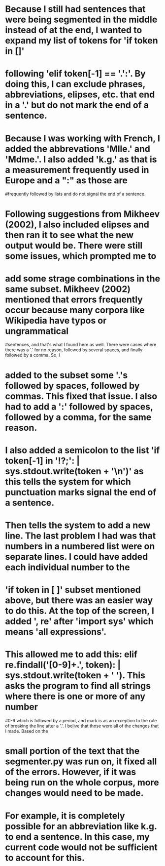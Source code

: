 # Because I still had sentences that were being segmented in the middle instead of at the end, I wanted to expand my list of tokens for 'if token in []'
# following 'elif token[-1] == '.':'. By doing this, I can exclude phrases, abbreviations, elipses, etc. that end in a '.' but do not mark the end of a sentence.
# Because I was working with French, I added the abbrevations 'Mlle.' and 'Mdme.'. I also added 'k.g.' as that is a measurement frequently used in Europe and a ":" as those are
#frequently followed by lists and do not signal the end of a sentence.
# Following suggestions from Mikheev (2002), I also included elipses and then ran it to see what the new output would be. There were still some issues, which prompted me to
# add some strage combinations in the same subset. Mikheev (2002) mentioned that errors frequently occur because many corpora like Wikipedia have typos or ungrammatical
#sentences, and that's what I found here as well. There were cases where there was a '.' for  no reason, followed by several spaces, and finally followed by a comma. So, I 
# added to the subset some '.'s followed by spaces, followed by commas. This fixed that issue. I also had to add a ':' followed by spaces, followed by a comma, for the same reason.
# I also added a semicolon to the list 'if token[-1] in '!?;': |  sys.stdout.write(token + '\n')' as this tells the system for which punctuation marks signal the end of a sentence.
# Then tells the system to add a new line. The last problem I had was that numbers in a numbered list were on separate lines. I could have added each individual number to the
# 'if token in [ ]' subset mentioned above, but there was an easier way to do this. At the top of the screen, I added ', re' after 'import sys' which means 'all expressions'.
# This allowed me to add this: elif re.findall('[0-9]+\.', token): | sys.stdout.write(token + ' '). This asks the program to find all strings where there is one or more of any number
#0-9 which is followed by a period, and mark is as an exception to the rule of breaking the line after a '.'. I belive that those were all of the changes that I made. Based on the
# small portion of the text that the segmenter.py was run on, it fixed all of the errors. However, if it was being run on the whole corpus, more changes would need to be made.
# For example, it is completely possible for an abbreviation like k.g. to end a sentence. In this case, my current code would not be sufficient to account for this.
